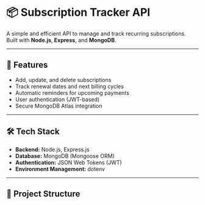 # 📦 Subscription Tracker API

A simple and efficient API to manage and track recurring subscriptions.  
Built with **Node.js**, **Express**, and **MongoDB**.

---

## 🚀 Features
- Add, update, and delete subscriptions  
- Track renewal dates and next billing cycles  
- Automatic reminders for upcoming payments  
- User authentication (JWT-based)  
- Secure MongoDB Atlas integration  

---

## 🛠 Tech Stack
- **Backend:** Node.js, Express.js  
- **Database:** MongoDB (Mongoose ORM)  
- **Authentication:** JSON Web Tokens (JWT)  
- **Environment Management:** dotenv  

---

## 📂 Project Structure

